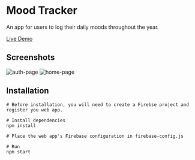 # Mood Tracker
An app for users to log their daily moods throughout the year.

[Live Demo](https://idyllic-lollipop-6ef2b2.netlify.app/)


## Screenshots

![auth-page](https://user-images.githubusercontent.com/85205294/178167808-9afe00b4-f3d0-49d1-868c-c5a8c8b60a4e.PNG)
![home-page](https://user-images.githubusercontent.com/85205294/178167811-4a428475-3e9e-49ee-993f-7b11ae865b8e.PNG)


## Installation

```
# Before installation, you will need to create a Firebse project and register you web app.

# Install dependencies
npm install

# Place the web app's Firebase configuration in firebase-config.js

# Run
npm start
```
